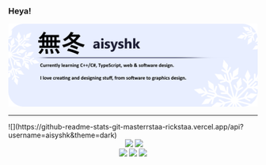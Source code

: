 ### Heya!

![](https://github.com/aisyshk/aisyshk/blob/main/export_5.png)
<hr>
![](https://github-readme-stats-git-masterrstaa-rickstaa.vercel.app/api?username=aisyshk&theme=dark)

<div align="center">
  <img src="" />
  <img src="https://github-readme-stats.vercel.app/api/top-langs/?username=aisyshk&layout=compact&theme=dark" />
  <img src="https://github-readme-streak-stats.herokuapp.com/?user=aisyshk&theme=dark&langs_count=10" />
</div>
<div align="center">
  <img src="https://img.shields.io/badge/Visual_Studio-5C2D91?style=for-the-badge&logo=visual%20studio&logoColor=white" />
  <img src="https://img.shields.io/badge/C%2B%2B-00599C?style=for-the-badge&logo=c%2B%2B&logoColor=white" />
  <img src="https://img.shields.io/badge/C%23-239120?style=for-the-badge&logo=c-sharp&logoColor=white" />
</div>
